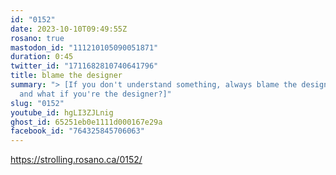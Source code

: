```yaml
---
id: "0152"
date: 2023-10-10T09:49:55Z
rosano: true
mastodon_id: "111210105090051871"
duration: 0:45
twitter_id: "1711682810740641796"
title: blame the designer
summary: "> [If you don't understand something, always blame the designer. Okay,
  and what if you're the designer?]"
slug: "0152"
youtube_id: hgLI3ZJLnig
ghost_id: 65251eb0e1111d000167e29a
facebook_id: "764325845706063"
---
```

https://strolling.rosano.ca/0152/
